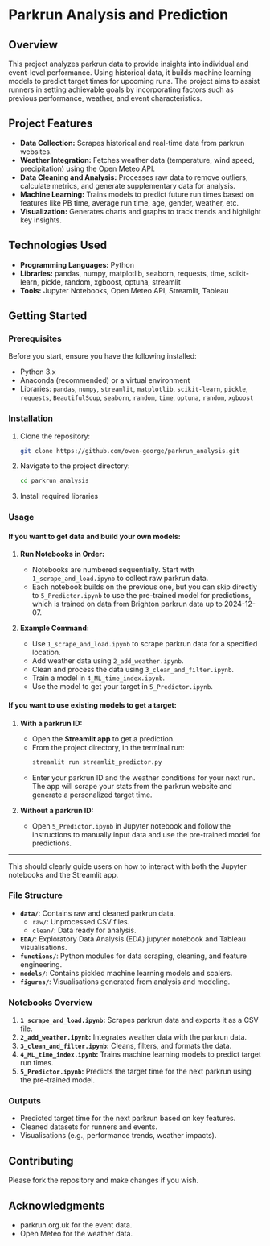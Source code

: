 # Parkrun Analysis and Prediction

## Overview
This project analyzes parkrun data to provide insights into individual and event-level performance.
Using historical data, it builds machine learning models to predict target times for upcoming runs.
The project aims to assist runners in setting achievable goals by incorporating factors such as previous performance, weather, and event characteristics.

## Project Features
- **Data Collection:** Scrapes historical and real-time data from parkrun websites.
- **Weather Integration:** Fetches weather data (temperature, wind speed, precipitation) using the Open Meteo API.
- **Data Cleaning and Analysis:** Processes raw data to remove outliers, calculate metrics, and generate supplementary data for analysis.
- **Machine Learning:** Trains models to predict future run times based on features like PB time, average run time, age, gender, weather, etc.
- **Visualization:** Generates charts and graphs to track trends and highlight key insights.

## Technologies Used
- **Programming Languages:** Python
- **Libraries:** pandas, numpy, matplotlib, seaborn, requests, time, scikit-learn, pickle, random, xgboost, optuna, streamlit
- **Tools:** Jupyter Notebooks, Open Meteo API, Streamlit, Tableau

## Getting Started

### Prerequisites
Before you start, ensure you have the following installed:
- Python 3.x
- Anaconda (recommended) or a virtual environment
- Libraries: `pandas`, `numpy`, `streamlit`, `matplotlib`, `scikit-learn`, `pickle`, `requests`, `BeautifulSoup`, `seaborn`, `random`, `time`, `optuna`, `random`, `xgboost`

### Installation
1. Clone the repository:
   ```bash
   git clone https://github.com/owen-george/parkrun_analysis.git
   ```
2. Navigate to the project directory:
   ```bash
   cd parkrun_analysis
   ```
3. Install required libraries


### Usage

#### **If you want to get data and build your own models:**
1. **Run Notebooks in Order:**
   - Notebooks are numbered sequentially. Start with `1_scrape_and_load.ipynb` to collect raw parkrun data.
   - Each notebook builds on the previous one, but you can skip directly to `5_Predictor.ipynb` to use the pre-trained model for predictions, which is trained on data from Brighton parkrun data up to 2024-12-07.

2. **Example Command:**
   - Use `1_scrape_and_load.ipynb` to scrape parkrun data for a specified location.
   - Add weather data using `2_add_weather.ipynb`.
   - Clean and process the data using `3_clean_and_filter.ipynb`.
   - Train a model in `4_ML_time_index.ipynb`.
   - Use the model to get your target in `5_Predictor.ipynb`.

#### **If you want to use existing models to get a target:**
1. **With a parkrun ID:**
   - Open the **Streamlit app** to get a prediction. 
   - From the project directory, in the terminal run:
     ```bash
     streamlit run streamlit_predictor.py
     ```
   - Enter your parkrun ID and the weather conditions for your next run. The app will scrape your stats from the parkrun website and generate a personalized target time.

2. **Without a parkrun ID:**
   - Open `5_Predictor.ipynb` in Jupyter notebook and follow the instructions to manually input data and use the pre-trained model for predictions.

---

This should clearly guide users on how to interact with both the Jupyter notebooks and the Streamlit app.


### File Structure
- **`data/`**: Contains raw and cleaned parkrun data.
  - `raw/`: Unprocessed CSV files.
  - `clean/`: Data ready for analysis.
- **`EDA/`**: Exploratory Data Analysis (EDA) jupyter notebook and Tableau visualisations.
- **`functions/`**: Python modules for data scraping, cleaning, and feature engineering.
- **`models/`**: Contains pickled machine learning models and scalers.
- **`figures/`**: Visualisations generated from analysis and modeling.

### Notebooks Overview
1. **`1_scrape_and_load.ipynb`:** Scrapes parkrun data and exports it as a CSV file.
2. **`2_add_weather.ipynb`:** Integrates weather data with the parkrun data.
3. **`3_clean_and_filter.ipynb`:** Cleans, filters, and formats the data.
4. **`4_ML_time_index.ipynb`:** Trains machine learning models to predict target run times.
5. **`5_Predictor.ipynb`:** Predicts the target time for the next parkrun using the pre-trained model.

### Outputs
- Predicted target time for the next parkrun based on key features.
- Cleaned datasets for runners and events.
- Visualisations (e.g., performance trends, weather impacts).

## Contributing
Please fork the repository and make changes if you wish.

## Acknowledgments
- parkrun.org.uk for the event data.
- Open Meteo for the weather data.

